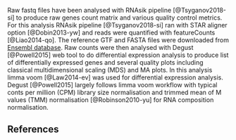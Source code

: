 
Raw fastq files have been analysed with RNAsik pipeline [@Tsyganov2018-si] to produce raw genes count matrix and various quality control metrics. For this analysis RNAsik pipeline [@Tsyganov2018-si] ran with STAR aligner option [@Dobin2013-yw] and reads were quantified with featureCounts [@Liao2014-qo]. The reference GTF and FASTA files were downloaded from [Ensembl database](https://ensembl.org). Raw counts were then analysed with Degust [@Powell2015] web tool to do differential expression analysis to produce list of differentially expressed genes and several quality plots including classical multidimensional scaling (MDS) and MA plots. In this analysis limma voom [@Law2014-ev] was used for differential expression analysis. Degust [@Powell2015] largely follows limma voom workflow with typical conts per million (CPM) library size normalisation and trimmed mean of M values (TMM) normalisation [@Robinson2010-yu] for RNA composition normalisation.

## References
